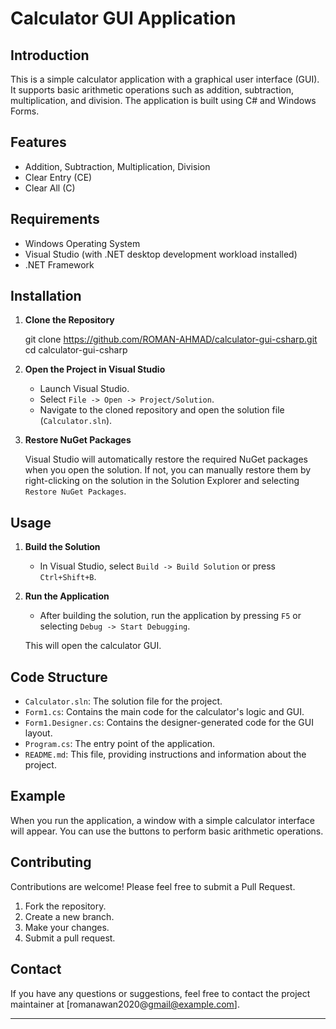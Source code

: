 
# Calculator GUI Application

## Introduction

This is a simple calculator application with a graphical user interface (GUI). It supports basic arithmetic operations such as addition, subtraction, multiplication, and division. The application is built using C# and Windows Forms.

## Features

- Addition, Subtraction, Multiplication, Division
- Clear Entry (CE)
- Clear All (C)

## Requirements

- Windows Operating System
- Visual Studio (with .NET desktop development workload installed)
- .NET Framework

## Installation

1. **Clone the Repository**

   
   git clone https://github.com/ROMAN-AHMAD/calculator-gui-csharp.git
   cd calculator-gui-csharp
  

2. **Open the Project in Visual Studio**

   - Launch Visual Studio.
   - Select `File -> Open -> Project/Solution`.
   - Navigate to the cloned repository and open the solution file (`Calculator.sln`).

3. **Restore NuGet Packages**

   Visual Studio will automatically restore the required NuGet packages when you open the solution. If not, you can manually restore them by right-clicking on the solution in the Solution Explorer and selecting `Restore NuGet Packages`.

## Usage

1. **Build the Solution**

   - In Visual Studio, select `Build -> Build Solution` or press `Ctrl+Shift+B`.

2. **Run the Application**

   - After building the solution, run the application by pressing `F5` or selecting `Debug -> Start Debugging`.

   This will open the calculator GUI.

## Code Structure

- `Calculator.sln`: The solution file for the project.
- `Form1.cs`: Contains the main code for the calculator's logic and GUI.
- `Form1.Designer.cs`: Contains the designer-generated code for the GUI layout.
- `Program.cs`: The entry point of the application.
- `README.md`: This file, providing instructions and information about the project.

## Example

When you run the application, a window with a simple calculator interface will appear. You can use the buttons to perform basic arithmetic operations.

## Contributing

Contributions are welcome! Please feel free to submit a Pull Request.

1. Fork the repository.
2. Create a new branch.
3. Make your changes.
4. Submit a pull request.



## Contact

If you have any questions or suggestions, feel free to contact the project maintainer at [romanawan2020@gmail@example.com].

---
